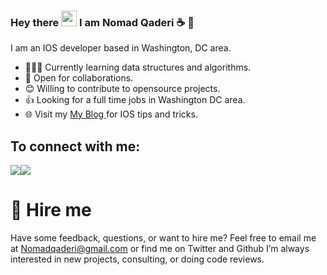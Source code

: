 ### Hey there <img src="https://media.giphy.com/media/hvRJCLFzcasrR4ia7z/giphy.gif" width="25px"> I am Nomad Qaderi ☕️  

I am an IOS developer based in Washington, DC area. 

- 👨🏽‍💻 Currently learning data structures and algorithms.
- 🤝 Open for collaborations.
- 😊 Willing to contribute to opensource projects.
- 👍 Looking for a full time jobs in Washington DC area.
- 🌐 Visit my [My Blog ](https://www.xcoders.io) for IOS tips and tricks.

## To connect with me:

[<img src="https://img.shields.io/badge/twitter-%231DA1F2.svg?&style=for-the-badge&logo=twitter&logoColor=white" />](https://twitter.com/NomadQaderi)[<img src="https://img.shields.io/badge/linkedin-%230077B5.svg?&style=for-the-badge&logo=linkedin&logoColor=white" />](https://www.linkedin.com/in/qaderi/) 

# 🤝 Hire me
Have some feedback, questions, or want to hire me? Feel free to email me at Nomadqaderi@gmail.com or find me on Twitter and Github I’m always interested in new projects, consulting, or doing code reviews.
